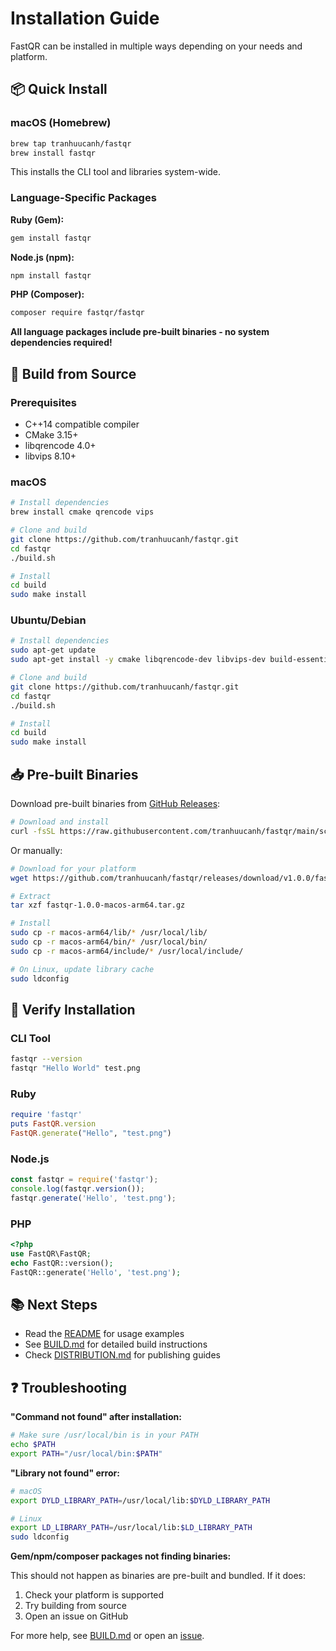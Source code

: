 # Installation Guide

FastQR can be installed in multiple ways depending on your needs and platform.

## 📦 Quick Install

### macOS (Homebrew)

```bash
brew tap tranhuucanh/fastqr
brew install fastqr
```

This installs the CLI tool and libraries system-wide.

### Language-Specific Packages

**Ruby (Gem):**
```bash
gem install fastqr
```

**Node.js (npm):**
```bash
npm install fastqr
```

**PHP (Composer):**
```bash
composer require fastqr/fastqr
```

**All language packages include pre-built binaries - no system dependencies required!**

## 🔨 Build from Source

### Prerequisites

- C++14 compatible compiler
- CMake 3.15+
- libqrencode 4.0+
- libvips 8.10+

### macOS

```bash
# Install dependencies
brew install cmake qrencode vips

# Clone and build
git clone https://github.com/tranhuucanh/fastqr.git
cd fastqr
./build.sh

# Install
cd build
sudo make install
```

### Ubuntu/Debian

```bash
# Install dependencies
sudo apt-get update
sudo apt-get install -y cmake libqrencode-dev libvips-dev build-essential

# Clone and build
git clone https://github.com/tranhuucanh/fastqr.git
cd fastqr
./build.sh

# Install
cd build
sudo make install
```

## 📥 Pre-built Binaries

Download pre-built binaries from [GitHub Releases](https://github.com/tranhuucanh/fastqr/releases):

```bash
# Download and install
curl -fsSL https://raw.githubusercontent.com/tranhuucanh/fastqr/main/scripts/install.sh | bash
```

Or manually:

```bash
# Download for your platform
wget https://github.com/tranhuucanh/fastqr/releases/download/v1.0.0/fastqr-1.0.0-macos-arm64.tar.gz

# Extract
tar xzf fastqr-1.0.0-macos-arm64.tar.gz

# Install
sudo cp -r macos-arm64/lib/* /usr/local/lib/
sudo cp -r macos-arm64/bin/* /usr/local/bin/
sudo cp -r macos-arm64/include/* /usr/local/include/

# On Linux, update library cache
sudo ldconfig
```

## 🧪 Verify Installation

### CLI Tool

```bash
fastqr --version
fastqr "Hello World" test.png
```

### Ruby

```ruby
require 'fastqr'
puts FastQR.version
FastQR.generate("Hello", "test.png")
```

### Node.js

```javascript
const fastqr = require('fastqr');
console.log(fastqr.version());
fastqr.generate('Hello', 'test.png');
```

### PHP

```php
<?php
use FastQR\FastQR;
echo FastQR::version();
FastQR::generate('Hello', 'test.png');
```

## 📚 Next Steps

- Read the [README](README.md) for usage examples
- See [BUILD.md](BUILD.md) for detailed build instructions
- Check [DISTRIBUTION.md](DISTRIBUTION.md) for publishing guides

## ❓ Troubleshooting

**"Command not found" after installation:**
```bash
# Make sure /usr/local/bin is in your PATH
echo $PATH
export PATH="/usr/local/bin:$PATH"
```

**"Library not found" error:**
```bash
# macOS
export DYLD_LIBRARY_PATH=/usr/local/lib:$DYLD_LIBRARY_PATH

# Linux
export LD_LIBRARY_PATH=/usr/local/lib:$LD_LIBRARY_PATH
sudo ldconfig
```

**Gem/npm/composer packages not finding binaries:**

This should not happen as binaries are pre-built and bundled. If it does:
1. Check your platform is supported
2. Try building from source
3. Open an issue on GitHub

For more help, see [BUILD.md](BUILD.md) or open an [issue](https://github.com/tranhuucanh/fastqr/issues).

